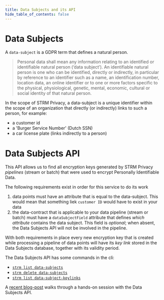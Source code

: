 ```yaml
---
title: Data Subjects and its API
hide_table_of_contents: false
---
```


[ds]: https://gdpr-info.eu/art-4-gdpr/

# Data Subjects

A `data-subject` is a GDPR term that defines a natural person.

> Personal data shall mean any information relating to an identified or identifiable natural person
> (‘data subject’). An identifiable natural person is one who can be identified, directly or indirectly,
> in particular by reference to an identifier such as a name, an identification number, location data, an
> online identifier or to one or more factors specific to the physical, physiological, genetic, mental,
> economic, cultural or social identity of that natural person.

In the scope of STRM Privacy, a data-subject is a unique identifier within the scope of an organization that directly
(or indirectly) links to such a person, for example:

* a customer id
* a 'Burger Service Number' (Dutch SSN)
* a car license plate (links indirectly to a person)

# Data Subjects API

This API allows us to find all encryption keys generated by STRM Privacy _pipelines_ (stream or batch) that were used to
encrypt Personally Identifiable Data.

The following requirements exist in order for this service to do its work

1. data points must have an attribute that is equal to the data-subject. This would mean that something liek `customer
   ID` would have to exist in your data
2. the data-contract that is applicable to your data pipeline (stream or batch) must have a `dataSubjectField` attribute
   that defines _which attribute_ contains the data subject. This field is _optional_; when absent, the Data Subjects
   API will not be involved in the pipeline.

With both requirements in place every new encryption key that is created while processing a pipeline of data points will
have its  _key link_ stored in the Data Subjects database, together with its validity period.

The Data Subjects API has some commands in the cli:

* [`strm list data-subjects`](/cli-reference/strm/list/data-subjects.md)
* [`strm delete data-subjects`](/cli-reference/strm/delete/data-subjects.md)
* [`strm list data-subject-keylinks`](/cli-reference/strm/list/data-subject-keylinks.md)

A [recent blog-post](https://strmprivacy.io/posts/batchjobs-and-datasubjects/#dss) walks through a hands-on session with the Data
Subjects API.
